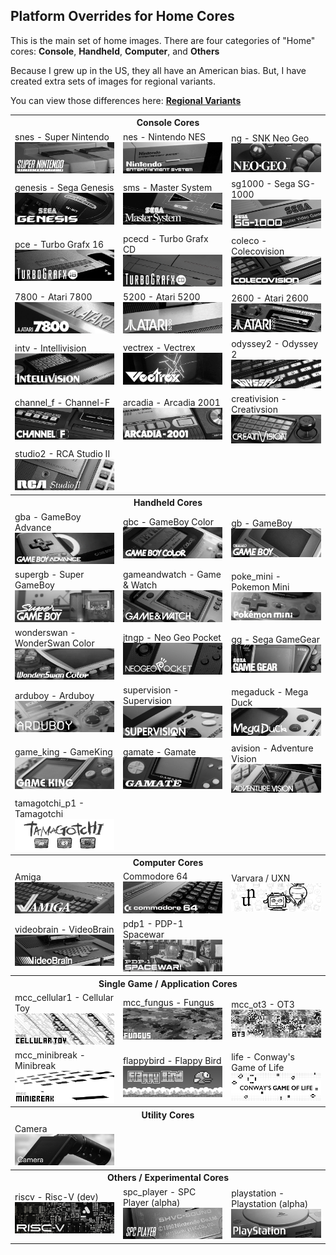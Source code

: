 ## Platform Overrides for Home Cores

This is the main set of home images. There are four categories of "Home" cores: **Console**, **Handheld**, **Computer**, and **Others**

Because I grew up in the US, they all have an American bias. But, I have created extra sets of images for regional variants.

You can view those differences here: <b><a href="/image_regional_variants.md">Regional Variants</a></b>

<table>
<tr><th colspan="3">Console Cores</th></tr>
<tr>
 <td>snes - Super Nintendo <img src="/pics/home/snes.png" /></td>
 <td>nes - Nintendo NES <img src="/pics/home/nes.png" /></td>
 <td>ng - SNK Neo Geo <img src="/pics/home/ng.png" /></td>
</tr>
<tr>
 <td>genesis - Sega Genesis <img src="/pics/home/genesis.png" /></td>
 <td>sms - Master System <img src="/pics/home/sms.png" /></td>
 <td>sg1000 - Sega SG-1000 <img src="/pics/home/sg1000.png" /></td>
</tr>
<tr>
 <td>pce - Turbo Grafx 16 <img src="/pics/home/pce.png" /></td>
 <td>pcecd - Turbo Grafx CD <img src="/pics/home/pcecd.png" /></td>
 <td>coleco - Colecovision <img src="/pics/home/coleco.png" /></td>
</tr>
<tr>
 <td>7800 - Atari 7800 <img src="/pics/home/7800.png" /></td>
 <td>5200 - Atari 5200 <img src="/pics/home/5200.png" /></td>
 <td>2600 - Atari 2600 <img src="/pics/home/2600.png" /></td>
</tr>
<tr>
 <td>intv - Intellivision <img src="/pics/home/intv.png" /></td>
 <td>vectrex - Vectrex <img src="/pics/home/vectrex.png" /></td>
 <td>odyssey2 - Odyssey 2 <img src="/pics/home/odyssey2.png" /></td>
</tr>
<tr>
 <td>channel_f - Channel-F <img src="/pics/home/channel_f.png" /></td>
 <td>arcadia - Arcadia 2001 <img src="/pics/home/arcadia.png" /></td>
 <td>creativision - Creativsion <img src="/pics/home/creativision.png" /></td>
</tr>
<tr>
 <td>studio2 - RCA Studio II <img src="/pics/home/studio2.png" /></td>
</tr>
<tr><th colspan="3">Handheld Cores</th></tr>
<tr>
 <td>gba - GameBoy Advance <img src="/pics/home/gba.png" /></td>
 <td>gbc - GameBoy Color <img src="/pics/home/gbc.png" /></td>
 <td>gb - GameBoy <img src="/pics/home/gb.png" /></td>
</tr>
<tr>
 <td>supergb - Super GameBoy <img src="/pics/home/sgb.png" /></td>
 <td>gameandwatch - Game & Watch <img src="/pics/home/gameandwatch.png" /></td>
 <td>poke_mini - Pokemon Mini <img src="/pics/home/poke_mini.png" /></td>
</tr>
<tr>
 <td>wonderswan - WonderSwan Color <img src="/pics/home/wonderswan.png" /></td>
 <td>jtngp - Neo Geo Pocket <img src="/pics/home/jtngp.png" /></td>
 <td>gg - Sega GameGear <img src="/pics/home/gg.png" /></td>
</tr>
<tr>
 <td>arduboy - Arduboy <img src="/pics/home/arduboy.png" /></td>
 <td>supervision - Supervision <img src="/pics/home/supervision.png" /></td>
 <td>megaduck - Mega Duck <img src="/pics/home/mega_duck.png" /></td>
</tr>
<tr>
 <td>game_king - GameKing <img src="/pics/home/game_king.png" /></td>
 <td>gamate - Gamate <img src="/pics/home/gamate.png" /></td>
 <td>avision - Adventure Vision <img src="/pics/home/avision.png" /></td>
</tr>
<tr>
 <td>tamagotchi_p1 - Tamagotchi <img src="/pics/home/tamagotchi_p1.png" /></td>
 <td></td>
 <td></td>
</tr>
<tr><th colspan="3">Computer Cores</th></tr>
<tr>
 <td>Amiga <img src="/pics/home/amiga.png" /></td>
 <td>Commodore 64 <img src="/pics/home/c64.png" /></td>
 <td>Varvara / UXN <img src="/pics/home/varvara.png" /></td>
</tr>
<tr>
 <td>videobrain - VideoBrain <img src="/pics/home/videobrain.png" /></td>
 <td>pdp1 - PDP-1 Spacewar <img src="/pics/home/pdp1.png" /></td>
</tr>
<tr><th colspan="3">Single Game / Application Cores</th></tr>
<tr>
 <td>mcc_cellular1 - Cellular Toy <img src="/pics/home/mcc_cellular1.png" /></td>
 <td>mcc_fungus - Fungus <img src="/pics/home/mcc_fungus.png" /></td>
 <td>mcc_ot3 - OT3 <img src="/pics/home/mcc_ot3.png" /></td>
<tr/>
<tr>
 <td>mcc_minibreak - Minibreak <img src="/pics/home/mcc_minibreak.png" /></td>
 <td>flappybird - Flappy Bird <img src="/pics/home/flappybird.png" /></td>
 <td>life - Conway's Game of Life <img src="/pics/home/life.png" /></td>
</tr>
<tr><th colspan="3">Utility Cores</th></tr>
<tr>
 <td>Camera <img src="/pics/home/camera.png" /></td>
</tr>
<tr><th colspan="3">Others / Experimental Cores</th></tr>
<tr>
 <td>riscv - Risc-V (dev) <img src="/pics/home/riscv.png" /></td>
 <td>spc_player - SPC Player (alpha) <img src="/pics/home/spc_player.png" /></td>
 <td>playstation - Playstation (alpha) <img src="/pics/home/playstation.png" /></td>
</tr>
</table>